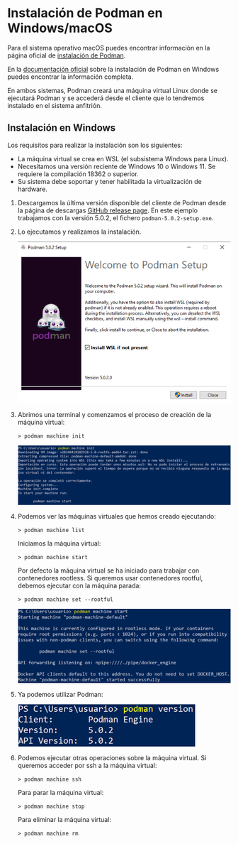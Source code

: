 # Instalación de Podman en Windows/macOS

Para el sistema operativo macOS puedes encontrar información en la página oficial de [instalación de Podman](https://podman.io/docs/installation#macos).

En la [documentación oficial](https://github.com/containers/podman/blob/main/docs/tutorials/podman-for-windows.md) sobre la instalación de Podman en Windows puedes encontrar la información completa.

En ambos sistemas, Podman creará una máquina virtual Linux donde se ejecutará Podman y se accederá desde el cliente que lo tendremos instalado en el sistema anfitrión.

## Instalación en Windows

Los requisitos para realizar la instalación son los siguientes:

* La máquina virtual se crea en WSL (el subsistema Windows para Linux).
* Necesitamos una versión reciente de Windows 10 o Windows 11. Se requiere la compilación 18362 o superior.
* Su sistema debe soportar y tener habilitada la virtualización de hardware. 

1. Descargamos la última versión disponible del cliente de Podman desde la página de descargas [GitHub release page](https://github.com/containers/podman/releases). En este ejemplo trabajamos con la versión 5.0.2, el fichero `podman-5.0.2-setup.exe`.
2. Lo ejecutamos y realizamos la instalación.
   
    ![win](img/win1.png)

3. Abrimos una terminal y comenzamos el proceso de creación de la máquina virtual:

    ```
    > podman machine init
    ```

    ![win](img/win2.png)

4. Podemos ver las máquinas virtuales que hemos creado ejecutando:

    ```
    > podman machine list
    ```

    Iniciamos la máquina virtual:

    ```
    > podman machine start
    ```
    Por defecto la máquina virtual se ha iniciado para trabajar con contenedores rootless. Si queremos usar contenedores rootful, debemos ejecutar con la máquina parada:

    ```
    > podman machine set --rootful
    ```
    ![win](img/win3.png)

5. Ya podemos utilizar Podman:

    ![win](img/win4.png)

6. Podemos ejecutar otras operaciones sobre la máquina virtual. Si queremos acceder por ssh a la máquina virtual:

    ```
    > podman machine ssh
    ```

    Para parar la máquina virtual:

    ```
    > podman machine stop
    ```

    Para eliminar la máquina virtual:

    ```
    > podman machine rm
    ```
